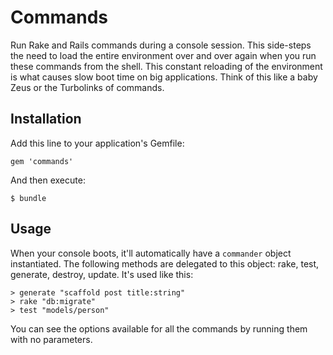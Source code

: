 Commands
========

Run Rake and Rails commands during a console session. This side-steps the need to load the entire environment over and over again when you run these commands from the shell. This constant reloading of the environment is what causes slow boot time on big applications. Think of this like a baby Zeus or the Turbolinks of commands.


Installation
------------

Add this line to your application's Gemfile:

    gem 'commands'

And then execute:

    $ bundle

Usage
-----

When your console boots, it'll automatically have a `commander` object instantiated. The following methods are delegated to this object: rake, test, generate, destroy, update. It's used like this:

    > generate "scaffold post title:string"
    > rake "db:migrate"
    > test "models/person"

You can see the options available for all the commands by running them with no parameters.
